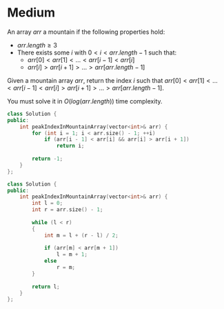 # Medium

An array $arr$ a mountain if the following properties hold:

- $arr.length \geq 3$
- There exists some $i$ with $0 < i < arr.length - 1$ such that:
  - $arr[0] < arr[1] < \dots < arr[i - 1] < arr[i]$
  - $arr[i] > arr[i + 1] > \dots > arr[arr.length - 1]$

Given a mountain array $arr$, return the index $i$ such that $arr[0] < arr[1] < \dots < arr[i - 1] < arr[i] > arr[i + 1] > \dots > arr[arr.length - 1]$.

You must solve it in $O(log(arr.length))$ time complexity.

```cpp
class Solution {
public:
    int peakIndexInMountainArray(vector<int>& arr) {
        for (int i = 1; i < arr.size() - 1; ++i)
            if (arr[i - 1] < arr[i] && arr[i] > arr[i + 1])
                return i;
        
        return -1;
    }
};
```

```cpp
class Solution {
public:
    int peakIndexInMountainArray(vector<int>& arr) {
        int l = 0;
        int r = arr.size() - 1;
        
        while (l < r)
        {
            int m = l + (r - l) / 2;
            
            if (arr[m] < arr[m + 1])
                l = m + 1;
            else
                r = m;
        }
        
        return l;
    }
};
```
